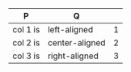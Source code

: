 
| P | Q |  |
| ---- | ---- | ---- |
| col 1 is | left-aligned | 1 |
| col 2 is | center-aligned | 2 |
| col 3 is | right-aligned | 3 |